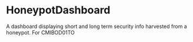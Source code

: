 # HoneypotDashboard
A dashboard displaying short and long term security info harvested from a honeypot. For CMIBOD01TO
